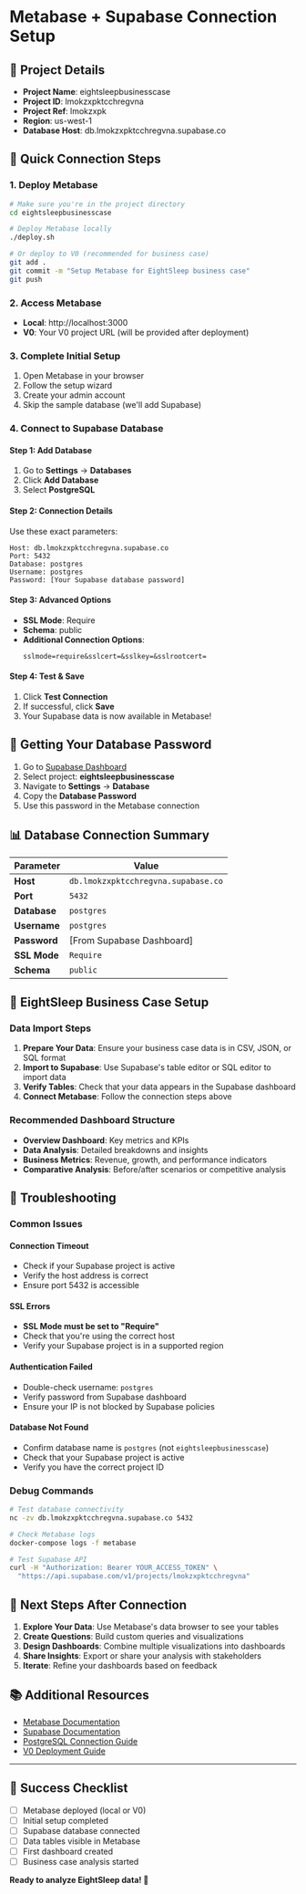 # Metabase + Supabase Connection Setup

## 🎯 Project Details
- **Project Name**: eightsleepbusinesscase
- **Project ID**: lmokzxpktcchregvna
- **Project Ref**: lmokzxpk
- **Region**: us-west-1
- **Database Host**: db.lmokzxpktcchregvna.supabase.co

## 🚀 Quick Connection Steps

### 1. Deploy Metabase
```bash
# Make sure you're in the project directory
cd eightsleepbusinesscase

# Deploy Metabase locally
./deploy.sh

# Or deploy to V0 (recommended for business case)
git add .
git commit -m "Setup Metabase for EightSleep business case"
git push
```

### 2. Access Metabase
- **Local**: http://localhost:3000
- **V0**: Your V0 project URL (will be provided after deployment)

### 3. Complete Initial Setup
1. Open Metabase in your browser
2. Follow the setup wizard
3. Create your admin account
4. Skip the sample database (we'll add Supabase)

### 4. Connect to Supabase Database

#### Step 1: Add Database
1. Go to **Settings** → **Databases**
2. Click **Add Database**
3. Select **PostgreSQL**

#### Step 2: Connection Details
Use these exact parameters:

```
Host: db.lmokzxpktcchregvna.supabase.co
Port: 5432
Database: postgres
Username: postgres
Password: [Your Supabase database password]
```

#### Step 3: Advanced Options
- **SSL Mode**: Require
- **Schema**: public
- **Additional Connection Options**: 
  ```
  sslmode=require&sslcert=&sslkey=&sslrootcert=
  ```

#### Step 4: Test & Save
1. Click **Test Connection**
2. If successful, click **Save**
3. Your Supabase data is now available in Metabase!

## 🔐 Getting Your Database Password

1. Go to [Supabase Dashboard](https://supabase.com/dashboard)
2. Select project: **eightsleepbusinesscase**
3. Navigate to **Settings** → **Database**
4. Copy the **Database Password**
5. Use this password in the Metabase connection

## 📊 Database Connection Summary

| Parameter | Value |
|-----------|-------|
| **Host** | `db.lmokzxpktcchregvna.supabase.co` |
| **Port** | `5432` |
| **Database** | `postgres` |
| **Username** | `postgres` |
| **Password** | [From Supabase Dashboard] |
| **SSL Mode** | `Require` |
| **Schema** | `public` |

## 🎯 EightSleep Business Case Setup

### Data Import Steps
1. **Prepare Your Data**: Ensure your business case data is in CSV, JSON, or SQL format
2. **Import to Supabase**: Use Supabase's table editor or SQL editor to import data
3. **Verify Tables**: Check that your data appears in the Supabase dashboard
4. **Connect Metabase**: Follow the connection steps above

### Recommended Dashboard Structure
- **Overview Dashboard**: Key metrics and KPIs
- **Data Analysis**: Detailed breakdowns and insights
- **Business Metrics**: Revenue, growth, and performance indicators
- **Comparative Analysis**: Before/after scenarios or competitive analysis

## 🚨 Troubleshooting

### Common Issues

#### Connection Timeout
- Check if your Supabase project is active
- Verify the host address is correct
- Ensure port 5432 is accessible

#### SSL Errors
- **SSL Mode must be set to "Require"**
- Check that you're using the correct host
- Verify your Supabase project is in a supported region

#### Authentication Failed
- Double-check username: `postgres`
- Verify password from Supabase dashboard
- Ensure your IP is not blocked by Supabase policies

#### Database Not Found
- Confirm database name is `postgres` (not `eightsleepbusinesscase`)
- Check that your Supabase project is active
- Verify you have the correct project ID

### Debug Commands
```bash
# Test database connectivity
nc -zv db.lmokzxpktcchregvna.supabase.co 5432

# Check Metabase logs
docker-compose logs -f metabase

# Test Supabase API
curl -H "Authorization: Bearer YOUR_ACCESS_TOKEN" \
  "https://api.supabase.com/v1/projects/lmokzxpktcchregvna"
```

## 🔄 Next Steps After Connection

1. **Explore Your Data**: Use Metabase's data browser to see your tables
2. **Create Questions**: Build custom queries and visualizations
3. **Design Dashboards**: Combine multiple visualizations into dashboards
4. **Share Insights**: Export or share your analysis with stakeholders
5. **Iterate**: Refine your dashboards based on feedback

## 📚 Additional Resources

- [Metabase Documentation](https://www.metabase.com/docs/latest/)
- [Supabase Documentation](https://supabase.com/docs)
- [PostgreSQL Connection Guide](https://supabase.com/docs/guides/database/connecting-to-postgres)
- [V0 Deployment Guide](https://v0.dev/docs)

---

## 🎉 Success Checklist

- [ ] Metabase deployed (local or V0)
- [ ] Initial setup completed
- [ ] Supabase database connected
- [ ] Data tables visible in Metabase
- [ ] First dashboard created
- [ ] Business case analysis started

**Ready to analyze EightSleep data! 🚀**
